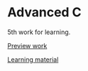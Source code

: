# Advanced C

5th work for learning.  

[Preview work](C语言进阶预习作业.pdf)

[Learning material](./LearningMaterials)
